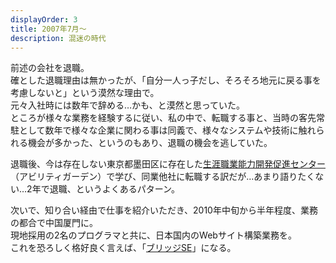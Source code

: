 ```yaml
---
displayOrder: 3
title: 2007年7月〜
description: 混迷の時代
---
```


前述の会社を退職。  
確とした退職理由は無かったが、「自分一人っ子だし、そろそろ地元に戻る事を考慮しないと」という漠然な理由で。  
元々入社時には数年で辞める…かも、と漠然と思っていた。  
ところが様々な業務を経験するに従い、私の中で、転職する事と、当時の客先常駐として数年で様々な企業に関わる事は同義で、様々なシステムや技術に触れられる機会が多かった、というのもあり、退職の機会を逃していた。

退職後、今は存在しない東京都墨田区に存在した[生涯職業能力開発促進センター](https://ja.wikipedia.org/wiki/%E7%94%9F%E6%B6%AF%E8%81%B7%E6%A5%AD%E8%83%BD%E5%8A%9B%E9%96%8B%E7%99%BA%E4%BF%83%E9%80%B2%E3%82%BB%E3%83%B3%E3%82%BF%E3%83%BC)（アビリティガーデン）で学び、同業他社に転職する訳だが…あまり語りたくない…2年で退職、というよくあるパターン。

次いで、知り合い経由で仕事を紹介いただき、2010年中旬から半年程度、業務の都合で中国厦門に。  
現地採用の2名のプログラマと共に、日本国内のWebサイト構築業務を。  
これを恐ろしく格好良く言えば、「[ブリッジSE](https://e-words.jp/w/%E3%83%96%E3%83%AA%E3%83%83%E3%82%B8SE.html)」になる。
